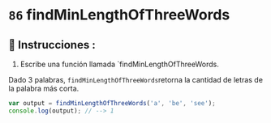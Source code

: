 # `86` findMinLengthOfThreeWords

## 📝 Instrucciones :

1. Escribe una función llamada `findMinLengthOfThreeWords.

Dado 3 palabras, `findMinLengthOfThreeWords`retorna la cantidad de letras de la palabra más corta.

```js
var output = findMinLengthOfThreeWords('a', 'be', 'see');
console.log(output); // --> 1
```